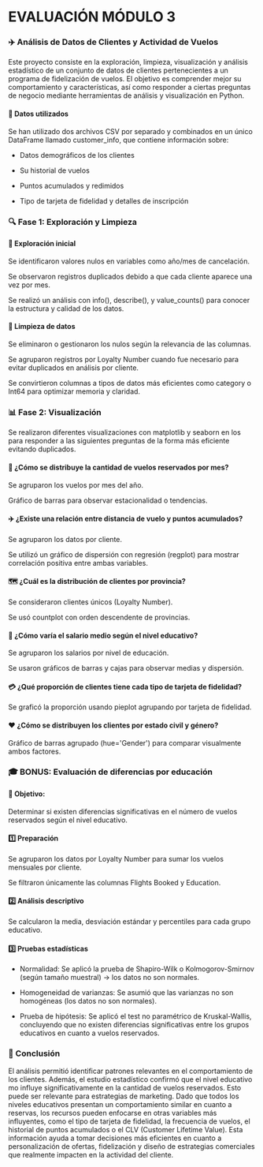 # EVALUACIÓN MÓDULO 3 


### ✈️ Análisis de Datos de Clientes y Actividad de Vuelos

Este proyecto consiste en la exploración, limpieza, visualización y análisis estadístico de un conjunto de datos de clientes pertenecientes a un programa de fidelización de vuelos. El objetivo es comprender mejor su comportamiento y características, así como responder a ciertas preguntas de negocio mediante herramientas de análisis y visualización en Python.

#### 📂 Datos utilizados

Se han utilizado dos archivos CSV por separado y combinados en un único DataFrame llamado customer_info, que contiene información sobre:

* Datos demográficos de los clientes

* Su historial de vuelos

* Puntos acumulados y redimidos

* Tipo de tarjeta de fidelidad y detalles de inscripción

### 🔍 Fase 1: Exploración y Limpieza

#### 🧭 Exploración inicial

Se identificaron valores nulos en variables como año/mes de cancelación.

Se observaron registros duplicados debido a que cada cliente aparece una vez por mes.

Se realizó un análisis con info(), describe(), y value_counts() para conocer la estructura y calidad de los datos.

#### 🧹 Limpieza de datos
Se eliminaron o gestionaron los nulos según la relevancia de las columnas.

Se agruparon registros por Loyalty Number cuando fue necesario para evitar duplicados en análisis por cliente.

Se convirtieron columnas a tipos de datos más eficientes como category o Int64 para optimizar memoria y claridad.

### 📊 Fase 2: Visualización

Se realizaron diferentes visualizaciones con matplotlib y seaborn en los para responder a las siguientes preguntas de la forma más eficiente evitando duplicados.

#### 📅 ¿Cómo se distribuye la cantidad de vuelos reservados por mes?

Se agruparon los vuelos por mes del año.

Gráfico de barras para observar estacionalidad o tendencias.

#### ✈️ ¿Existe una relación entre distancia de vuelo y puntos acumulados?

Se agruparon los datos por cliente.

Se utilizó un gráfico de dispersión con regresión (regplot) para mostrar correlación positiva entre ambas variables.

#### 🗺️ ¿Cuál es la distribución de clientes por provincia?

Se consideraron clientes únicos (Loyalty Number).

Se usó countplot con orden descendente de provincias.

#### 💸 ¿Cómo varía el salario medio según el nivel educativo?

Se agruparon los salarios por nivel de educación.

Se usaron gráficos de barras y cajas para observar medias y dispersión.

#### 💳 ¿Qué proporción de clientes tiene cada tipo de tarjeta de fidelidad?

Se graficó la proporción usando pieplot agrupando por tarjeta de fidelidad.

#### ❤️ ¿Cómo se distribuyen los clientes por estado civil y género?

Gráfico de barras agrupado (hue='Gender') para comparar visualmente ambos factores.

### 🎓 BONUS: Evaluación de diferencias por educación

#### 🎯 Objetivo:

Determinar si existen diferencias significativas en el número de vuelos reservados según el nivel educativo.

#### 1️⃣ Preparación

Se agruparon los datos por Loyalty Number para sumar los vuelos mensuales por cliente.

Se filtraron únicamente las columnas Flights Booked y Education.

#### 2️⃣ Análisis descriptivo

Se calcularon la media, desviación estándar y percentiles para cada grupo educativo.

#### 3️⃣ Pruebas estadísticas

* Normalidad: Se aplicó la prueba de Shapiro-Wilk o Kolmogorov-Smirnov (según tamaño muestral) → los datos no son normales.

* Homogeneidad de varianzas: Se asumió que las varianzas no son homogéneas (los datos no son normales).

* Prueba de hipótesis: Se aplicó el test no paramétrico de Kruskal-Wallis, concluyendo que no existen diferencias significativas entre los grupos educativos en cuanto a vuelos reservados.

### 🧪 Conclusión

El análisis permitió identificar patrones relevantes en el comportamiento de los clientes. Además, el estudio estadístico confirmó que el nivel educativo mo influye significativamente en la cantidad de vuelos reservados. Esto puede ser relevante para estrategias de marketing. Dado que todos los niveles educativos presentan un comportamiento similar en cuanto a reservas, los recursos pueden enfocarse en otras variables más influyentes, como el tipo de tarjeta de fidelidad, la frecuencia de vuelos, el historial de puntos acumulados o el CLV (Customer Lifetime Value). Esta información ayuda a tomar decisiones más eficientes en cuanto a personalización de ofertas, fidelización y diseño de estrategias comerciales que realmente impacten en la actividad del cliente.
